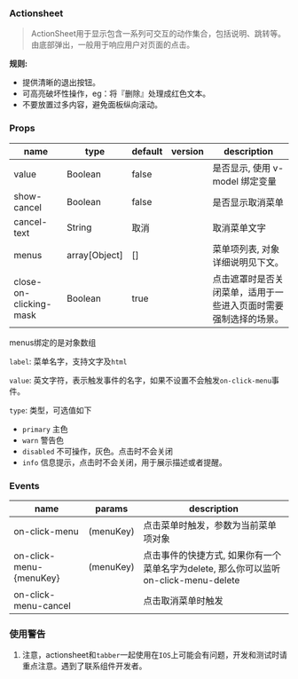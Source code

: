 ### Actionsheet

> ActionSheet用于显示包含一系列可交互的动作集合，包括说明、跳转等。由底部弹出，一般用于响应用户对页面的点击。

**规则:**
- 提供清晰的退出按钮。
- 可高亮破坏性操作，eg：将『删除』处理成红色文本。
- 不要放置过多内容，避免面板纵向滚动。

### Props

|name|type|default|version|description|
|----|----|-------|-------|-----------|
|value|Boolean|false||是否显示, 使用 v-model 绑定变量|
|show-cancel|Boolean|false||是否显示取消菜单|
|cancel-text|String|取消||取消菜单文字|
|menus|array[Object]|[]||菜单项列表, 对象详细说明见下文。|
|close-on-clicking-mask|Boolean|true||点击遮罩时是否关闭菜单，适用于一些进入页面时需要强制选择的场景。|

menus绑定的是对象数组

`label`: 菜单名字，支持文字及`html`

`value`: 英文字符，表示触发事件的名字，如果不设置不会触发`on-click-menu`事件。

`type`: 类型，可选值如下
  - `primary` 主色
  - `warn` 警告色
  - `disabled` 不可操作，灰色。点击时不会关闭
  - `info` 信息提示，点击时不会关闭，用于展示描述或者提醒。

### Events

|name|params|description|
|----|------|-----------|
|on-click-menu|(menuKey)|点击菜单时触发，参数为当前菜单项对象|
|on-click-menu-{menuKey}|(menuKey)|点击事件的快捷方式, 如果你有一个菜单名字为delete, 那么你可以监听 on-click-menu-delete|
|on-click-menu-cancel||点击取消菜单时触发|


### 使用警告

1. 注意，actionsheet和`tabber`一起使用在`IOS`上可能会有问题，开发和测试时请重点注意。遇到了联系组件开发者。
